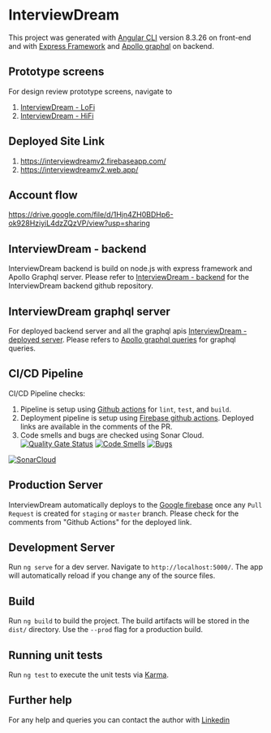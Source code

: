 # InterviewDream

This project was generated with [Angular CLI](https://github.com/angular/angular-cli) version 8.3.26 on front-end and with [Express Framework](https://expressjs.com/) and [Apollo graphql](https://www.apollographql.com/docs/apollo-server/) on backend.

## Prototype screens

For design review prototype screens, navigate to

1. [InterviewDream - LoFi](https://xd.adobe.com/view/a6675294-38d4-4caf-5576-295ab6a706b8-d056/)
2. [InterviewDream - HiFi](https://xd.adobe.com/view/9da6497f-fc2c-4135-6344-c04a3b94c1ea-eb97/)

## Deployed Site Link

1. https://interviewdreamv2.firebaseapp.com/
2. https://interviewdreamv2.web.app/

## Account flow

https://drive.google.com/file/d/1Hjn4ZH0BDHp6-ok928HziyiL4dzZQzVP/view?usp=sharing

## InterviewDream - backend

InterviewDream backend is build on node.js with express framework and Apollo Graphql server. Please refer to [InterviewDream - backend](https://github.com/Nav2510/interviewDream-backend) for the InterviewDream backend github repository.

## InterviewDream graphql server

For deployed backend server and all the graphql apis [InterviewDream - deployed server](https://interviewdream-backend.herokuapp.com/). Please refers to [Apollo graphql queries](https://www.apollographql.com/docs/react/data/queries/) for graphql queries.

## CI/CD Pipeline

CI/CD Pipeline checks:

1. Pipeline is setup using [Github actions](https://github.com/features/actions) for `lint`, `test`, and `build`.
2. Deployment pipeline is setup using [Firebase github actions](https://github.com/marketplace/actions/deploy-to-firebase-hosting). Deployed links are available in the comments of the PR.
3. Code smells and bugs are checked using Sonar Cloud.<br />
   [![Quality Gate Status](https://sonarcloud.io/api/project_badges/measure?project=Nav2510_interviewDream&metric=alert_status)](https://sonarcloud.io/dashboard?id=Nav2510_interviewDream)
   [![Code Smells](https://sonarcloud.io/api/project_badges/measure?project=Nav2510_interviewDream&metric=code_smells)](https://sonarcloud.io/dashboard?id=Nav2510_interviewDream) [![Bugs](https://sonarcloud.io/api/project_badges/measure?project=Nav2510_interviewDream&metric=bugs)](https://sonarcloud.io/dashboard?id=Nav2510_interviewDream)

[![SonarCloud](https://sonarcloud.io/images/project_badges/sonarcloud-orange.svg)](https://sonarcloud.io/dashboard?id=Nav2510_interviewDream)

## Production Server

InterviewDream automatically deploys to the [Google firebase](https://firebase.google.com/) once any `Pull Request` is created for `staging` or `master` branch. Please check for the comments from "Github Actions" for the deployed link.

## Development Server

Run `ng serve` for a dev server. Navigate to `http://localhost:5000/`. The app will automatically reload if you change any of the source files.

## Build

Run `ng build` to build the project. The build artifacts will be stored in the `dist/` directory. Use the `--prod` flag for a production build.

## Running unit tests

Run `ng test` to execute the unit tests via [Karma](https://karma-runner.github.io).

## Further help

For any help and queries you can contact the author with [Linkedin](https://www.linkedin.com/in/navdeep-singh-4631a9127/)

